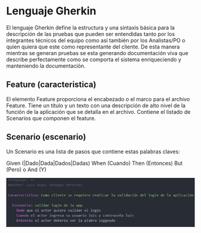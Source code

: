 # Lenguaje Gherkin

El lenguaje Gherkin define la estructura y una sintaxis básica para la descripción de las pruebas que pueden ser 
entendidas tanto por los integrantes técnicos del equipo como así también por los Analistas/PO o quien quiera que 
este como representante del cliente. De esta manera mientras se generan pruebas se esta generando documentación 
viva que describe perfectamente como se comporta el sistema enriqueciendo y manteniendo la documentación.

## Feature (caracteristica)
El elemento Feature proporciona el encabezado o el marco para el archivo Feature. Tiene un título y un texto con 
una descripción de alto nivel de la función de la aplicación que se detalla en el archivo. Contiene el listado de 
Scenarios que componen el feature.



## Scenario (escenario)
Un Scenario es una lista de pasos que contiene estas palabras claves:

  Given (|Dado|Dada|Dados|Dadas)
  When (Cuando)
  Then (Entonces)
  But (Pero) o And (Y)


![escenariodeprueba](/screenshots/escenariodeprueba.png)




